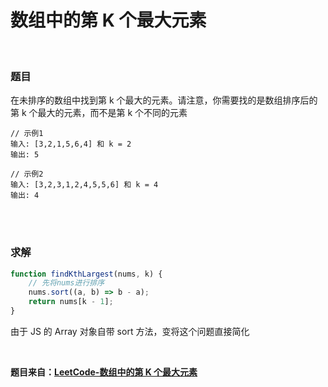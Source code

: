 # 数组中的第 K 个最大元素

</br>

### 题目

在未排序的数组中找到第 k 个最大的元素。请注意，你需要找的是数组排序后的第 k 个最大的元素，而不是第 k 个不同的元素

```
// 示例1
输入: [3,2,1,5,6,4] 和 k = 2
输出: 5

// 示例2
输入: [3,2,3,1,2,4,5,5,6] 和 k = 4
输出: 4
```

</br>
</br>

### 求解

```javascript
function findKthLargest(nums, k) {
    // 先将nums进行排序
    nums.sort((a, b) => b - a);
    return nums[k - 1];
}
```

由于 JS 的 Array 对象自带 sort 方法，变将这个问题直接简化

</br>

**题目来自：[LeetCode-数组中的第 K 个最大元素](https://leetcode-cn.com/problems/kth-largest-element-in-an-array/)**
